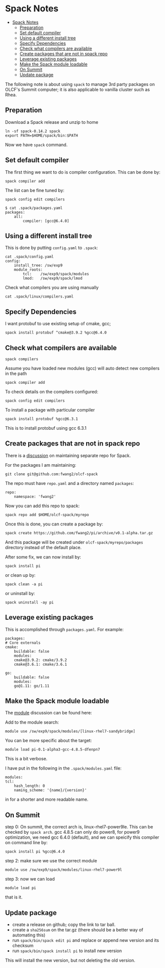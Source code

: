 # Spack Notes

- [Spack Notes](#spack-notes)
  - [Preparation](#preparation)
  - [Set default compiler](#set-default-compiler)
  - [Using a different install tree](#using-a-different-install-tree)
  - [Specify Dependencies](#specify-dependencies)
  - [Check what compilers are available](#check-what-compilers-are-available)
  - [Create packages that are not in spack repo](#create-packages-that-are-not-in-spack-repo)
  - [Leverage existing packages](#leverage-existing-packages)
  - [Make the Spack module loadable](#make-the-spack-module-loadable)
  - [On Summit](#on-summit)
  - [Update package](#update-package)


The following note is about using `spack` to manage 3rd party packages on OLCF's Summit computer; it is also applicable to vanilla cluster such as Rhea.

## Preparation

Download a Spack release and unzip to home

    ln -sf spack-0.14.2 spack
    export PATH=$HOME/spack/bin:$PATH
  
Now we have `spack` command.


## Set default compiler

The first thing we want to do is compiler configuration. This can be done by:

    spack compiler add

The list can be fine tuned by:

    spack config edit compilers    

```
$ cat .spack/packages.yaml
packages:
    all:
        compiler: [gcc@6.4.0]
```

## Using a different install tree

This is done by putting `config.yaml` to `.spack`:

    cat .spack/config.yaml
    config:
        install_tree: /sw/exp9
        module_roots:
            tcl:    /sw/exp9/spack/modules
            lmod:   /sw/exp9/spack/lmod

Check  what compilers you are using manually

    cat .spack/linux/compilers.yaml

## Specify Dependencies

I want protobuf to use existing setup of cmake, gcc;

    spack install protobuf ^cmake@3.9.2 %gcc@6.4.0

## Check what compilers are available

    spack compilers

Assume you have loaded new modules (gcc)
will auto detect new compilers in the path

    spack compiler add

To check details on the compilers configured:

    spack config edit compilers

To install a package with particular compiler

    spack install protobuf %gcc@6.3.1

This is to install protobuf using gcc 6.3.1

## Create packages that are not in spack repo

There is a [discussion](https://spack.readthedocs.io/en/latest/repositories.html) on maintaining separate repo for Spack.

For the packages I am maintaining:
    
    git clone git@github.com:fwang2/olcf-spack

The repo must have `repo.yaml` and a directory named `packages`:

    repo:
        namespace: 'fwang2'

Now you can add this repo to spack:

    spack repo add $HOME/olcf-spack/myrepo

Once this is done, you can create a package by:

    spack create https://github.com/fwang2/pi/archive/v0.1-alpha.tar.gz

And this package will be created under `olcf-spack/myrepo/packages` directory instead of the default place.

After some fix, we can now install by:

    spack install pi

or clean up by:

    spack clean -a pi

or uninstall by:

    spack uninstall -ay pi

## Leverage existing packages

This is accomplished through `packages.yaml`. For example:


    packages:
    # Core externals
    cmake:
        buildable: false
        modules:
        cmake@3.9.2: cmake/3.9.2
        cmake@3.6.1: cmake/3.6.1

    go:
        buildable: false
        modules:
        go@1.11: go/1.11

## Make the Spack module loadable

The [module](https://spack-tutorial.readthedocs.io/en/latest/tutorial_modules.html) discussion can be found here:

Add to the module search:

    module use /sw/exp9/spack/modules/[linux-rhel7-sandybridge]

You can be more specific about the target:

    module load pi-0.1-alpha3-gcc-4.8.5-dfenpn7

This is a bit verbose.

I have put in the following in the `.spack/modules.yaml` file:

    modules:
    tcl:
        hash_length: 0
        naming_scheme: '{name}/{version}'

in for a shorter and more readable name.

## On Summit

step 0: On summit, the correct arch is, linux-rhel7-power9le. This can be checked by `spack arch`. gcc 4.8.5 can only do power8, for power9 optimization, we need gcc 6.4.0 (default), and we can speicify this compiler on command line by:

    spack install pi %gcc@6.4.0

step 2: make sure we use the correct module

    module use /sw/exp9/spack/modules/linux-rhel7-power9l

step 3: now we can load

    module load pi

that is it.

## Update package

* create a release on github; copy the link to tar ball.
* create a `sha256sum` on the tar.gz (there should be a better way of automating this)
* run `spack/bin/spack edit pi` and replace or append new version and its checksum
* run `spack/bin/spack install pi` to install new version
  
This will install the new version, but not deleting the old version.




